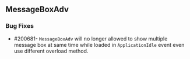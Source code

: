 ## MessageBoxAdv

### Bug Fixes

* \#200681- `MessageBoxAdv` will no longer allowed to show multiple message box at same time while loaded in `ApplicationIdle` event even use different overload method. 